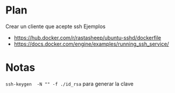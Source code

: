 # Plan
Crear un cliente que acepte ssh
Ejemplos
* https://hub.docker.com/r/rastasheep/ubuntu-sshd/dockerfile
* https://docs.docker.com/engine/examples/running_ssh_service/

# Notas
`ssh-keygen  -N "" -f ./id_rsa` para generar la clave